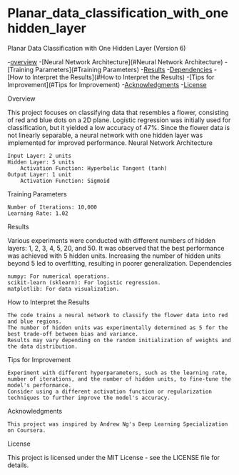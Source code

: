 # Planar_data_classification_with_onehidden_layer
Planar Data Classification with One Hidden Layer (Version 6)

-[overview](#overview)
-[Neural Network Architecture](#Neural Network Architecture)
-[Training Parameters](#Training Parameters)
-[Results](#Results)
-[Dependencies](#Dependencies)
-[How to Interpret the Results](#How to Interpret the Results)
-[Tips for Improvement](#Tips for Improvement)
-[Acknowledgments](#Acknowledgments)
-[License](#License)

Overview

This project focuses on classifying data that resembles a flower, consisting of red and blue dots on a 2D plane. Logistic regression was initially used for classification, but it yielded a low accuracy of 47%. Since the flower data is not linearly separable, a neural network with one hidden layer was implemented for improved performance.
Neural Network Architecture

    Input Layer: 2 units
    Hidden Layer: 5 units
        Activation Function: Hyperbolic Tangent (tanh)
    Output Layer: 1 unit
        Activation Function: Sigmoid

Training Parameters

    Number of Iterations: 10,000
    Learning Rate: 1.02

Results

Various experiments were conducted with different numbers of hidden layers: 1, 2, 3, 4, 5, 20, and 50. It was observed that the best performance was achieved with 5 hidden units. Increasing the number of hidden units beyond 5 led to overfitting, resulting in poorer generalization.
Dependencies

    numpy: For numerical operations.
    scikit-learn (sklearn): For logistic regression.
    matplotlib: For data visualization.


How to Interpret the Results

    The code trains a neural network to classify the flower data into red and blue regions.
    The number of hidden units was experimentally determined as 5 for the best trade-off between bias and variance.
    Results may vary depending on the random initialization of weights and the data distribution.

Tips for Improvement

    Experiment with different hyperparameters, such as the learning rate, number of iterations, and the number of hidden units, to fine-tune the model's performance.
    Consider using a different activation function or regularization techniques to further improve the model's accuracy.

Acknowledgments

    This project was inspired by Andrew Ng's Deep Learning Specialization on Coursera.

License

This project is licensed under the MIT License - see the LICENSE file for details.
